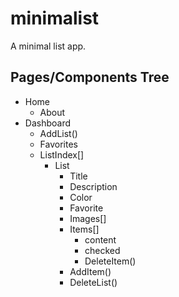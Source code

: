 # minimalist

A minimal list app.

## Pages/Components Tree

- Home
    - About
- Dashboard
    - AddList()
    - Favorites
    - ListIndex[]
        - List
            - Title
            - Description
            - Color
            - Favorite
            - Images[]
            - Items[]
                - content
                - checked
                - DeleteItem()
            - AddItem()
            - DeleteList()
